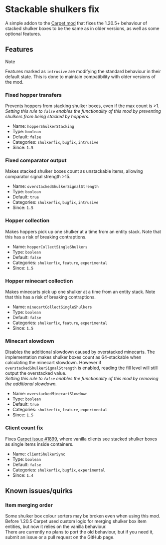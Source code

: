 # Stackable shulkers fix
A simple addon to the [Carpet mod](https://www.curseforge.com/minecraft/mc-mods/carpet) that fixes the 1.20.5+ behaviour of stacked shulker boxes to be the same as in older versions, as well as some optional features.

## Features
> [!NOTE]  
Features marked as `intrusive` are modifying the standard behaviour in their default state. This is done to maintain compatibility with older versions of the mod.

### Fixed hopper transfers
Prevents hoppers from stacking shulker boxes, even if the max count is >1.  
*Setting this rule to `false` enables the functionality of this mod by preventing shulkers from being stacked by hoppers.*

- Name: `hopperShulkerStacking`
- Type: `boolean`
- Default: `false`
- Categories: `shulkerfix`, `bugfix`, `intrusive`
- Since: `1.5`

### Fixed comparator output
Makes stacked shulker boxes count as unstackable items, allowing comparator signal strength >15.

- Name: `overstackedShulkerSignalStrength`
- Type: `boolean`
- Default: `true`
- Categories: `shulkerfix`, `bugfix`, `intrusive`
- Since: `1.5`

### Hopper collection
Makes hoppers pick up one shulker at a time from an entity stack.
Note that this has a risk of breaking contraptions.

- Name: `hopperCollectSingleShulkers`
- Type: `boolean`
- Default: `false`
- Categories: `shulkerfix`, `feature`, `experimental`
- Since: `1.5`

### Hopper minecart collection
Makes minecarts pick up one shulker at a time from an entity stack.
Note that this has a risk of breaking contraptions.

- Name: `minecartCollectSingleShulkers`
- Type: `boolean`
- Default: `false`
- Categories: `shulkerfix`, `feature`, `experimental`
- Since: `1.5`

### Minecart slowdown
Disables the additional slowdown caused by overstacked minecarts.
The implementation makes shulker boxes count as 64-stackable when calculating the minecart slowdown. However if `overstackedShulkerSignalStrength` is enabled, reading the fill level will still output the overstacked value.  
*Setting this rule to `false` enables the functionality of this mod by removing the additional slowdown.*

- Name: `overstackedMinecartSlowdown`
- Type: `boolean`
- Default: `true`
- Categories: `shulkerfix`, `feature`, `experimental`
- Since: `1.5`

### Client count fix
Fixes [Carpet issue #1899](https://github.com/gnembon/fabric-carpet/issues/1899),
where vanilla clients see stacked shulker boxes as single items inside containers.
- Name: `clientShulkerSync`
- Type: `boolean`
- Default: `false`
- Categories: `shulkerfix`, `bugfix`, `experimental`
- Since: `1.4`

## Known issues/quirks

### Item merging order
Some shulker box colour sorters may be broken even when using this mod.
Before 1.20.5 Carpet used custom logic for merging shulker box item entities,
but now it relies on the vanilla behaviour.  
There are currently no plans to port the old behaviour, but if you need it,
submit an issue or a pull request on the GitHub page.
